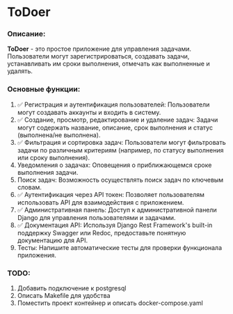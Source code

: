 # ToDoer

### Описание:

**ToDoer** - это простое приложение для управления задачами. Пользователи могут зарегистрироваться, создавать задачи,
устанавливать им сроки выполнения, отмечать как выполненные и удалять.

### Основные функции:

1. ✅ Регистрация и аутентификация пользователей: Пользователи могут создавать аккаунты и входить в систему.
2. ✅ Создание, просмотр, редактирование и удаление задач: Задачи могут содержать название, описание, срок выполнения и
   статус (выполнена/не выполнена).
3. ✅ Фильтрация и сортировка задач: Пользователи могут фильтровать задачи по различным критериям (например, по статусу
   выполнения или сроку выполнения).
4. Уведомления о задачах: Оповещения о приближающемся сроке выполнения задачи.
5. Поиск задач: Возможность осуществлять поиск задач по ключевым словам.
6. ✅ Аутентификация через API токен: Позволяет пользователям использовать API для взаимодействия с приложением.
7. ✅ Административная панель: Доступ к административной панели Django для управления пользователями и задачами.
8. ✅ Документация API: Используя Django Rest Framework's built-in поддержку Swagger или Redoc, предоставьте понятную
   документацию для API.
9. Тесты: Напишите автоматические тесты для проверки функционала приложения.

### TODO:

1. Добавить подключение к postgresql
2. Описать Makefile для удобства
3. Поместить проект контейнер и описать docker-compose.yaml

